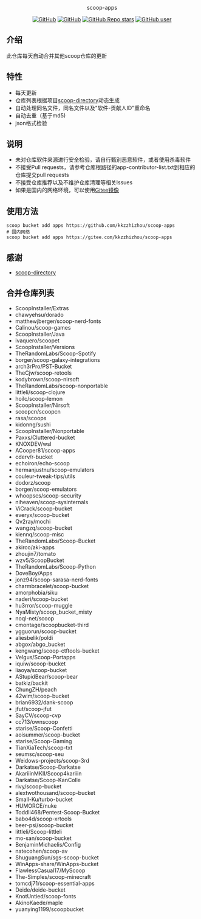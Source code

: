 <p align="center">
  scoop-apps
</p>
<p align="center">
  <a href="https://github.com/kkzzhizhou/scoop-apps/blob/main/LICENSE"><img alt="GitHub" src="https://img.shields.io/github/license/kkzzhizhou/scoop-apps?style=flat-square"/></a>
  <a href="https://github.com/kkzzhizhou/scoop-apps"><img alt="GitHub" src="https://img.shields.io/badge/Readme--Style-standard--repository-brightgreen?style=flat-square&color=f83500"/></a>
  <a href="https://github.com/kkzzhizhou/scoop-apps"><img alt="GitHub Repo stars" src="https://img.shields.io/github/stars/kkzzhizhou/scoop-apps?style=flat-square"/></a>
  <a href="https://github.com/kkzzhizhou"><img alt="GitHub user" src="https://img.shields.io/badge/author-kkzzhizhou-brightgreen?style=flat-square"/></a>
</p>


## 介绍

此仓库每天自动合并其他scoop仓库的更新

## 特性

- 每天更新
- 仓库列表根据项目[scoop-directory](https://github.com/rasa/scoop-directory)动态生成
- 自动处理同名文件，同名文件以及"软件-贡献人ID"重命名
- 自动去重（基于md5)
- json格式检验

## 说明

- 未对仓库软件来源进行安全检验，请自行甄别恶意软件，或者使用杀毒软件
- 不接受Pull requests，请参考仓库根路径的app-contributor-list.txt到相应的仓库提交pull requests
- 不接受仓库推荐以及不维护仓库清理等相关Issues
- 如果是国内的网络环境，可以使用[Gitee镜像](https://gitee.com/kkzzhizhou/scoop-apps)

## 使用方法

```
scoop bucket add apps https://github.com/kkzzhizhou/scoop-apps
# 国内网络
scoop bucket add apps https://gitee.com/kkzzhizhou/scoop-apps
```

## 感谢

- [scoop-directory](https://github.com/rasa/scoop-directory)

## 合并仓库列表

- ScoopInstaller/Extras
- chawyehsu/dorado
- matthewjberger/scoop-nerd-fonts
- Calinou/scoop-games
- ScoopInstaller/Java
- ivaquero/scoopet
- ScoopInstaller/Versions
- TheRandomLabs/Scoop-Spotify
- borger/scoop-galaxy-integrations
- arch3rPro/PST-Bucket
- TheCjw/scoop-retools
- kodybrown/scoop-nirsoft
- TheRandomLabs/scoop-nonportable
- littleli/scoop-clojure
- hoilc/scoop-lemon
- ScoopInstaller/Nirsoft
- scoopcn/scoopcn
- rasa/scoops
- kidonng/sushi
- ScoopInstaller/Nonportable
- Paxxs/Cluttered-bucket
- KNOXDEV/wsl
- ACooper81/scoop-apps
- cderv/r-bucket
- echoiron/echo-scoop
- hermanjustnu/scoop-emulators
- couleur-tweak-tips/utils
- dodorz/scoop
- borger/scoop-emulators
- whoopscs/scoop-security
- niheaven/scoop-sysinternals
- ViCrack/scoop-bucket
- everyx/scoop-bucket
- Qv2ray/mochi
- wangzq/scoop-bucket
- kiennq/scoop-misc
- TheRandomLabs/Scoop-Bucket
- akirco/aki-apps
- zhoujin7/tomato
- wzv5/ScoopBucket
- TheRandomLabs/Scoop-Python
- DoveBoy/Apps
- jonz94/scoop-sarasa-nerd-fonts
- charmbracelet/scoop-bucket
- amorphobia/siku
- naderi/scoop-bucket
- hu3rror/scoop-muggle
- NyaMisty/scoop_bucket_misty
- noql-net/scoop
- cmontage/scoopbucket-third
- ygguorun/scoop-bucket
- aliesbelik/poldi
- abgox/abgo_bucket
- kengwang/scoop-ctftools-bucket
- Velgus/Scoop-Portapps
- iquiw/scoop-bucket
- liaoya/scoop-bucket
- AStupidBear/scoop-bear
- batkiz/backit
- ChungZH/peach
- 42wim/scoop-bucket
- brian6932/dank-scoop
- jfut/scoop-jfut
- SayCV/scoop-cvp
- cc713/ownscoop
- starise/Scoop-Confetti
- aoisummer/scoop-bucket
- starise/Scoop-Gaming
- TianXiaTech/scoop-txt
- seumsc/scoop-seu
- Weidows-projects/scoop-3rd
- Darkatse/Scoop-Darkatse
- AkariiinMKII/Scoop4kariiin
- Darkatse/Scoop-KanColle
- rivy/scoop-bucket
- alextwothousand/scoop-bucket
- Small-Ku/turbo-bucket
- HUMORCE/nuke
- Toddli468/Pentest-Scoop-Bucket
- babo4d/scoop-xrtools
- beer-psi/scoop-bucket
- littleli/Scoop-littleli
- mo-san/scoop-bucket
- BenjaminMichaelis/Config
- natecohen/scoop-av
- ShuguangSun/sgs-scoop-bucket
- WinApps-share/WinApps-bucket
- FlawlessCasual17/MyScoop
- The-Simples/scoop-minecraft
- tomcdj71/scoop-essential-apps
- Deide/deide-bucket
- KnotUntied/scoop-fonts
- AkinoKaede/maple
- yuanying1199/scoopbucket
